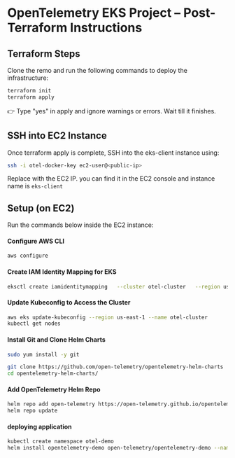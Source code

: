 # OpenTelemetry EKS Project – Post-Terraform Instructions

## Terraform Steps

Clone the remo and run the following commands to deploy the infrastructure:

```bash
terraform init
terraform apply
```

👉 Type "yes" in apply and ignore warnings or errors. Wait till it finishes.


## SSH into EC2 Instance

Once terraform apply is complete, SSH into the eks-client instance using:

```bash
ssh -i otel-docker-key ec2-user@<public-ip>
```

Replace <public-ip> with the EC2 IP. you can find it in the EC2 console and instance name is `eks-client`



## Setup (on EC2)

Run the commands below inside the EC2 instance:

#### Configure AWS CLI

```bash
aws configure
```

#### Create IAM Identity Mapping for EKS

```bash
eksctl create iamidentitymapping   --cluster otel-cluster   --region us-east-1   --arn arn:aws:iam::412134929535:role/eks-admin-role   --group system:masters   --username eks-admin
```

#### Update Kubeconfig to Access the Cluster

```bash
aws eks update-kubeconfig --region us-east-1 --name otel-cluster
kubectl get nodes
```


#### Install Git and Clone Helm Charts

```bash
sudo yum install -y git

git clone https://github.com/open-telemetry/opentelemetry-helm-charts
cd opentelemetry-helm-charts/
```

#### Add OpenTelemetry Helm Repo

```bash
helm repo add open-telemetry https://open-telemetry.github.io/opentelemetry-helm-charts
helm repo update
```


#### deploying application

```bash
kubectl create namespace otel-demo
helm install opentelemetry-demo open-telemetry/opentelemetry-demo --namespace otel-demo
```